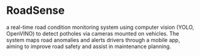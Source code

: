 # RoadSense
a real-time road condition monitoring system using computer vision (YOLO, OpenVINO) to detect potholes via cameras mounted on vehicles. The system maps road anomalies and alerts drivers through a mobile app, aiming to improve road safety and assist in maintenance planning.
